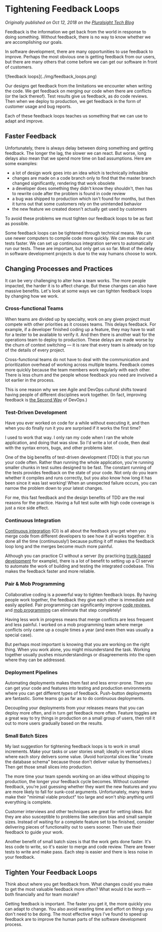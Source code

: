 # Tightening Feedback Loops

_Originally published on Oct 12, 2018 on the [Pluralsight Tech Blog](https://www.pluralsight.com/tech-blog/tightening-feedback-loops)_

Feedback is the information we get back from the world in response to doing something.
Without feedback, there is no way to know whether we are accomplishing our goals.

In software development, there are many opportunities to use feedback to improve. Perhaps the most obvious one is getting feedback from our users, but there are many others that come before we can get our software in front of customers.

<div class="blog-image">
![feedback loops](../img/feedback_loops.png)
</div>

Our designs get feedback from the limitations we encounter when writing the code.
We get feedback on merging our code when there are conflicts (or the lack thereof).
Test results give us feedback, as do code reviews.
Then when we deploy to production, we get feedback in the form of customer usage and bug reports.

Each of these feedback loops teaches us something that we can use to adapt and improve.


## Faster Feedback

Unfortunately, there is always delay between doing something and getting feedback.
The longer the lag, the slower we can react.
But worse, long delays also mean that we spend more time on bad assumptions.
Here are some examples:

* a lot of design work goes into an idea which is technically infeasible
* changes are made on a code branch only to find that the master branch changed significantly, rendering that work obsolete
* a developer does something they didn't know they shouldn't, then has to rewrite code after the problem is found in code review
* a bug was shipped to production which isn't found for months, but then it turns out that some customers rely on the unintended behavior
* the new feature we created doesn't actually get used by customers

To avoid these problems we must tighten our feedback loops to be as fast as possible.

Some feedback loops can be tightened through technical means.
We can use newer computers to compile code more quickly.
We can make our unit tests faster.
We can set up continuous integration servers to automatically run our tests.
These are important, but only get us so far.
Most of the delay in software development projects is due to the way humans choose to work.


## Changing Processes and Practices

It can be very challenging to alter how a team works.
The more people impacted, the harder it is to affect change.
But these changes can also have massive benefits.
Let's look at some ways we can tighten feedback loops by changing how we work.

### Cross-functional Teams
When teams are divided up by specialty, work on any given project must compete with other priorities as it crosses teams.
This delays feedback.
For example, if a developer finished coding up a feature, they may have to wait for a tester to be available to verify it.
And then there is another wait for the operations team to deploy to production.
These delays are made worse by the churn of context switching &mdash; it is rare that every team is already on top of the details of every project.

Cross-functional teams do not have to deal with the communication and prioritization overhead of working across multiple teams.
Feedback comes more quickly because the team members work regularly with each other.
There is less churn and the people whose feedback you need are involved a lot earlier in the process.

This is one reason why we see Agile and DevOps cultural shifts toward having people of different disciplines work together.
(In fact, improving feedback is [the Second Way](https://itrevolution.com/the-three-ways-principles-underpinning-devops/) of DevOps.)

### Test-Driven Development
Have you ever worked on code for a while without executing it, and then when you do finally run it you are surprised if it works the first time?

I used to work that way.
I only ran my code when I ran the whole application, and doing that was slow.
So I'd write a lot of code, then deal with the syntax errors, bugs, and other problems later.

One of the big benefits of test-driven development (TDD) is that you run your code often.
Rather than running the whole application, you're running smaller chunks in test suites designed to be fast.
The constant running of the tests provides feedback on the state of your code.
Not only do you learn whether it compiles and runs correctly, but you also know how long it has been since it was last working!
When an unexpected failure occurs, you can narrow the problem down to your latest changes.

For me, this fast feedback and the design benefits of TDD are the real reasons for the practice.
Having a full test suite with high code coverage is just a nice side effect.

### Continuous Integration
[Continuous integration](https://martinfowler.com/articles/continuousIntegration.html) (CI) is all about the feedback you get when you merge code from different developers to see how it all works together.
It is done all the time (continuously!) because putting it off makes the feedback loop long and the merges become much more painful.

Although you can practice CI without a server (by practicing [trunk-based development](https://trunkbaseddevelopment.com/) for example), there is a lot of benefit to setting up a CI server to automate the work of building and testing the integrated codebase.
This makes the feedback faster and more reliable.

### Pair & Mob Programming
Collaborative coding is a powerful way to tighten feedback loops.
By having people work together, the feedback they give each other is immediate and easily applied.
Pair programming can significantly improve [code reviews](https://www.pluralsight.com/tech-blog/continuous-code-reviews),
and [mob programming](https://www.pluralsight.com/tech-blog/mob-programming) can eliminate that step completely!

Having less work in progress means that merge conflicts are less frequent and less painful.
I worked on a mob programming team where merge conflicts only came up a couple times a year (and even then was usually a special case).

But perhaps most important is knowing that you are working on the right thing.
When you work alone, you might misunderstand the task.
Working together usually pushes misunderstandings or disagreements into the open where they can be addressed.

### Deployment Pipelines
Automating deployments makes them fast and less error-prone.
Then you can get your code and features into testing and production environments where you can get different types of feedback.
Push-button deployments are fantastic.
Some teams go as far as to do continuous deployments.

Decoupling your deployments from your releases means that you can deploy more often, and in turn get feedback more often.
Feature toggles are a great way to try things in production on a small group of users, then roll it out to more users gradually based on the results.

### Small Batch Sizes
My last suggestion for tightening feedback loops is to work in small increments.
Make your tasks or user stories small; ideally in vertical slices where each story delivers some value.
(Avoid horizontal slices like "create the database schema" because those don't deliver value by themselves.)
Then get those small slices into production.

The more time your team spends working on an idea without shipping to production, the longer your feedback cycle becomes.
Without customer feedback, you're just guessing whether they want the new features and you are more likely to fall for sunk-cost arguments.
Unfortunately, many teams make their "minimal viable product" too large and won't ship anything until everything is complete.

Customer interviews and other techniques are great for vetting ideas.
But they are also susceptible to problems like selection bias and small sample sizes.
Instead of waiting for a complete feature set to be finished, consider delivering pieces of functionality out to users sooner.
Then use their feedback to guide your work.

Another benefit of small batch sizes is that the work gets done faster.
It's less code to write, so it's easier to merge and code review.
There are fewer tests to write and make pass.
Each step is easier and there is less noise in your feedback.


## Tighten Your Feedback Loops
Think about where you get feedback from.
What changes could you make to get the most valuable feedback more often?
What would it be worth &mdash; both financially and for team morale?

Getting feedback is important.
The faster you get it, the more quickly you can adapt to change.
You also avoid wasting time and effort on things you don't need to be doing.
The most effective ways I've found to speed up feedback are to improve the human parts of the software development process.
